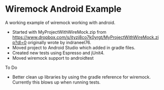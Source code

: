# Wiremock Android Example
A working example of wiremock working with android.

- Started with MyProjectWithWireMock.zip from https://www.dropbox.com/s/ityzj8co7k0yrgt/MyProjectWithWireMock.zip?dl=0 originally wrote by indraneel76.
- Moved project to Android Studio which added in gradle files.
- Created new tests using Espresso and jUnit4.
- Moved wiremock support to androidtest

To Do
- Better clean up libraries by using the gradle reference for wiremock. Currently this blows up when running tests.